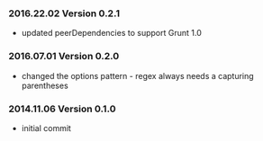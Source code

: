 ### 2016.22.02 Version 0.2.1
  * updated peerDependencies to support Grunt 1.0
### 2016.07.01 Version 0.2.0
  * changed the options pattern - regex always needs a capturing parentheses
### 2014.11.06 Version 0.1.0
  * initial commit